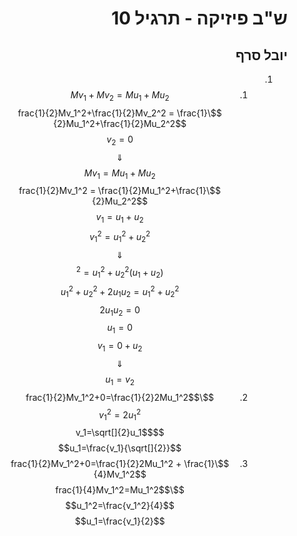 <style>
    html {
        direction: rtl;
    }
    eqn, table, .katex {
        direction: ltr;
    }
</style>
# ש"ב פיזיקה - תרגיל 10
## יובל סרף
1. 
    1.  
        $$Mv_1+Mv_2 = Mu_1+Mu_2$$
        $$\frac{1}{2}Mv_1^2+\frac{1}{2}Mv_2^2 = \frac{1}{2}Mu_1^2+\frac{1}{2}Mu_2^2$$
        $$v_2 = 0$$
        $$\Downarrow$$
        $$Mv_1 = Mu_1+Mu_2$$
        $$\frac{1}{2}Mv_1^2 = \frac{1}{2}Mu_1^2+\frac{1}{2}Mu_2^2$$
        $$v_1 = u_1+u_2$$
        $$v_1^2 = u_1^2+u_2^2$$
        $$\Downarrow$$
        $$(u_1+u_2)^2 = u_1^2+u_2^2$$
        $$u_1^2+u_2^2+2u_1u_2 = u_1^2+u_2^2$$
        $$2u_1u_2 = 0$$
        $$u_1 = 0$$
        $$v_1 = 0+u_2$$
        $$\Downarrow$$
        $$u_1 = v_2$$
    2.
        $$\frac{1}{2}Mv_1^2+0=\frac{1}{2}2Mu_1^2$$
        $$v_1^2=2u_1^2$$
        $$v_1=\sqrt[]{2}u_1$$
        $$u_1=\frac{v_1}{\sqrt[]{2}}$$
    3.
        $$\frac{1}{2}Mv_1^2+0=\frac{1}{2}2Mu_1^2 + \frac{1}{4}Mv_1^2$$
        $$\frac{1}{4}Mv_1^2=Mu_1^2$$
        $$u_1^2=\frac{v_1^2}{4}$$
        $$u_1=\frac{v_1}{2}$$
        
